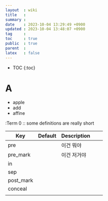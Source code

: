 ```yaml
---
layout  : wiki
title   : 
summary : 
date    : 2023-10-04 13:29:49 +0900
updated : 2023-10-04 13:48:07 +0900
tag     : 
toc     : true
public  : true
parent  : 
latex   : false
---
```

* TOC
{:toc}


# A
- apple
- add
- affine

:Term 0 :: some definitions are really short 

| Key       | Default | Description |   |   |
|-----------|---------|-------------|---|---|
| pre       |         | 이건 뭐야   |   |   |
| pre_mark  |         | 이건 저거야 |   |   |
| in        |         |             |   |   |
| sep       |         |             |   |   |
| post_mark |         |             |   |   |
| conceal   |         |             |   |   |
|           |         |             |   |   |



